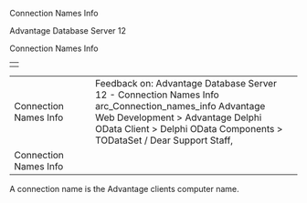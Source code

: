 Connection Names Info




Advantage Database Server 12  

Connection Names Info

|  |
| --- |
|  |

|  |  |  |  |  |
| --- | --- | --- | --- | --- |
| Connection Names Info |  |  | Feedback on: Advantage Database Server 12 - Connection Names Info arc\_Connection\_names\_info Advantage Web Development > Advantage Delphi OData Client > Delphi OData Components > TODataSet / Dear Support Staff, |  |
| Connection Names Info |  |  |  |  |

A connection name is the Advantage clients computer name.